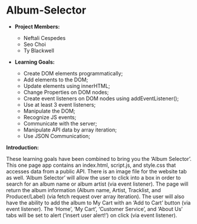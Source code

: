 # Album-Selector

* **Project Members:**
  * Neftali Cespedes
  * Seo Choi
  * Ty Blackwell

* **Learning Goals:**
  * Create DOM elements programmatically;
  * Add elements to the DOM;
  * Update elements using innerHTML;
  * Change Properties on DOM nodes;
  * Create event listeners on DOM nodes using addEventListener();
  * Use at least 3 event listeners;
  * Manipulate the DOM;
  * Recognize JS events;
  * Communicate with the server;
  * Manipulate API data by array iteration;
  * Use JSON Communication;

**Introduction:**

These learning goals have been combined to bring you the ‘Album Selector’. This one page app contains an index.html, script.js, and style.css that accesses data from a public API. There is an image file for the website tab as well. ‘Album Selector’ will allow the user to click into a box in order to search for an album name or album artist (via event listener). The page will return the album information (Album name, Artist, Tracklist, and Producer/Label) (via fetch request over array iteration). The user will also have the ability to add the album to My Cart with an ‘Add to Cart’ button (via event listener). The ‘Home’, ‘My Cart’, ‘Customer Service’, and ‘About Us’ tabs will be set to alert (‘insert user alert!’) on click (via event listener).

